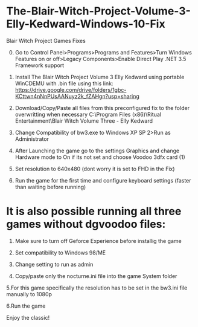 # The-Blair-Witch-Project-Volume-3-Elly-Kedward-Windows-10-Fix
Blair Witch Project Games Fixes

0. Go to Control Panel>Programs>Programs and Features>Turn Windows Features on or off>Legacy Components>Enable Direct Play .NET 3.5 Framework support

1. Install The Blair Witch Project Volume 3 Elly Kedward using portable WinCDEMU with .bin file using this link:
https://drive.google.com/drive/folders/1gbc-KCttwn4nNnPUsAANuyz2k_fZAHgn?usp=sharing

2. Download/Copy/Paste all files from this preconfigured fix to the folder overwritting when necessary C:\Program Files (x86)\Ritual Entertainment\Blair Witch Volume Three - Elly Kedward

3. Change Compatibility of  bw3.exe to Windows XP SP 2>Run as Administrator

4. After Launching the game go to the settings Graphics and change Hardware mode to On if its not set and choose Voodoo 3dfx card (1)

5. Set resolution to 640x480 (dont worry it is set to FHD in the Fix)

6. Run the game for the first time and configure keyboard settings (faster than waiting before running)

# It is also possible running all three games without dgvoodoo files:

1. Make sure to turn off Geforce Experience before installig the game

2. Set compatibility to Windows 98/ME 

3. Change setting to run as admin

4. Copy/paste only the nocturne.ini file into the game System folder

5.For this game specifically the resolution has to be set in the bw3.ini file manually to 1080p

6.Run the game


Enjoy the classic!

